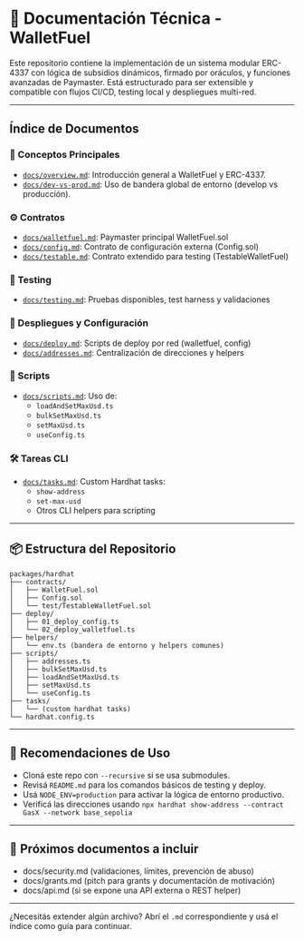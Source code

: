 # 📘 Documentación Técnica - WalletFuel

Este repositorio contiene la implementación de un sistema modular ERC-4337 con lógica de subsidios dinámicos, firmado por oráculos, y funciones avanzadas de Paymaster. Está estructurado para ser extensible y compatible con flujos CI/CD, testing local y despliegues multi-red.

---

## Índice de Documentos

### 🧠 Conceptos Principales

- [`docs/overview.md`](./overview.md): Introducción general a WalletFuel y ERC-4337.
- [`docs/dev-vs-prod.md`](./dev-vs-prod.md): Uso de bandera global de entorno (develop vs producción).

### ⚙️ Contratos

- [`docs/walletfuel.md`](./walletfuel.md): Paymaster principal WalletFuel.sol
- [`docs/config.md`](./config.md): Contrato de configuración externa (Config.sol)
- [`docs/testable.md`](./testable.md): Contrato extendido para testing (TestableWalletFuel)

### 🧪 Testing

- [`docs/testing.md`](./testing.md): Pruebas disponibles, test harness y validaciones

### 🚀 Despliegues y Configuración

- [`docs/deploy.md`](./deploy.md): Scripts de deploy por red (walletfuel, config)
- [`docs/addresses.md`](./addresses.md): Centralización de direcciones y helpers

### 📂 Scripts

- [`docs/scripts.md`](./scripts.md): Uso de:
  - `loadAndSetMaxUsd.ts`
  - `bulkSetMaxUsd.ts`
  - `setMaxUsd.ts`
  - `useConfig.ts`

### 🛠️ Tareas CLI

- [`docs/tasks.md`](./tasks.md): Custom Hardhat tasks:
  - `show-address`
  - `set-max-usd`
  - Otros CLI helpers para scripting

---

## 📦 Estructura del Repositorio

```
packages/hardhat
├── contracts/
│   ├── WalletFuel.sol
│   ├── Config.sol
│   └── test/TestableWalletFuel.sol
├── deploy/
│   ├── 01_deploy_config.ts
│   └── 02_deploy_walletfuel.ts
├── helpers/
│   └── env.ts (bandera de entorno y helpers comunes)
├── scripts/
│   ├── addresses.ts
│   ├── bulkSetMaxUsd.ts
│   ├── loadAndSetMaxUsd.ts
│   ├── setMaxUsd.ts
│   └── useConfig.ts
├── tasks/
│   └── (custom hardhat tasks)
└── hardhat.config.ts
```

---

## 🔗 Recomendaciones de Uso

- Cloná este repo con `--recursive` si se usa submodules.
- Revisá `README.md` para los comandos básicos de testing y deploy.
- Usá `NODE_ENV=production` para activar la lógica de entorno productivo.
- Verificá las direcciones usando `npx hardhat show-address --contract GasX --network base_sepolia`

---

## 📄 Próximos documentos a incluir

- docs/security.md (validaciones, límites, prevención de abuso)
- docs/grants.md (pitch para grants y documentación de motivación)
- docs/api.md (si se expone una API externa o REST helper)

---

¿Necesitás extender algún archivo? Abrí el `.md` correspondiente y usá el índice como guía para continuar.

